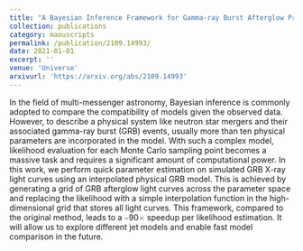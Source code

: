 ```yaml
---
title: "A Bayesian Inference Framework for Gamma-ray Burst Afterglow Properties"
collection: publications
category: manuscripts
permalink: /publication/2109.14993/
date: 2021-01-01
excerpt: ''
venue: 'Universe'
arxivurl: 'https://arxiv.org/abs/2109.14993'
---
```

<p>In the field of multi-messenger astronomy, Bayesian inference is commonly adopted to compare the compatibility of models given the observed data. However, to describe a physical system like neutron star mergers and their associated gamma-ray burst (GRB) events, usually more than ten physical parameters are incorporated in the model. With such a complex model, likelihood evaluation for each Monte Carlo sampling point becomes a massive task and requires a significant amount of computational power. In this work, we perform quick parameter estimation on simulated GRB X-ray light curves using an interpolated physical GRB model. This is achieved by generating a grid of GRB afterglow light curves across the parameter space and replacing the likelihood with a simple interpolation function in the high-dimensional grid that stores all light curves. This framework, compared to the original method, leads to a <math xmlns="http://www.w3.org/1998/Math/MathML" display="inline"><mrow><mi>&#x0007E;</mi></mrow></math>90<math xmlns="http://www.w3.org/1998/Math/MathML" display="inline"><mrow><mi>&#x000D7;</mi></mrow></math> speedup per likelihood estimation. It will allow us to explore different jet models and enable fast model comparison in the future.</p>
